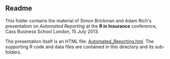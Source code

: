 Readme
-------------------

This folder contains the material of Simon Brickman and Adam Rich's presentation on *Automated Reporting* at the **R in Insurance** conference, Cass Business School London, 15 July 2013.

The presentation itself is an HTML file: [Automated_Reporting.hml](./Automated_Reporting.html). The supporting R code and data files are contained in this directory and its sub-folders.

